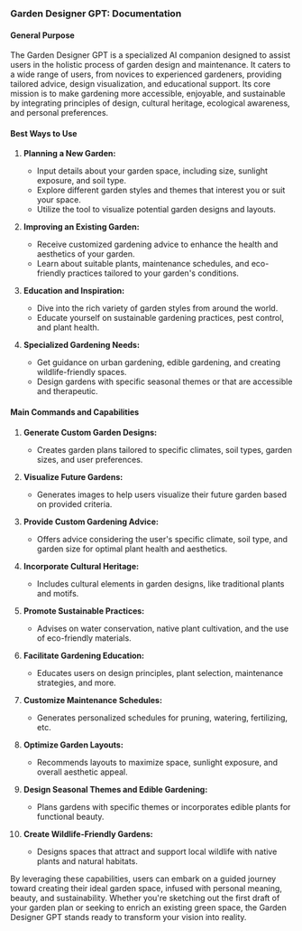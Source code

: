 ### Garden Designer GPT: Documentation

#### General Purpose
The Garden Designer GPT is a specialized AI companion designed to assist users in the holistic process of garden design and maintenance. It caters to a wide range of users, from novices to experienced gardeners, providing tailored advice, design visualization, and educational support. Its core mission is to make gardening more accessible, enjoyable, and sustainable by integrating principles of design, cultural heritage, ecological awareness, and personal preferences.

#### Best Ways to Use
1. **Planning a New Garden:**
   - Input details about your garden space, including size, sunlight exposure, and soil type.
   - Explore different garden styles and themes that interest you or suit your space.
   - Utilize the tool to visualize potential garden designs and layouts.

2. **Improving an Existing Garden:**
   - Receive customized gardening advice to enhance the health and aesthetics of your garden.
   - Learn about suitable plants, maintenance schedules, and eco-friendly practices tailored to your garden's conditions.

3. **Education and Inspiration:**
   - Dive into the rich variety of garden styles from around the world.
   - Educate yourself on sustainable gardening practices, pest control, and plant health.

4. **Specialized Gardening Needs:**
   - Get guidance on urban gardening, edible gardening, and creating wildlife-friendly spaces.
   - Design gardens with specific seasonal themes or that are accessible and therapeutic.

#### Main Commands and Capabilities

1. **Generate Custom Garden Designs:**
   - Creates garden plans tailored to specific climates, soil types, garden sizes, and user preferences.

2. **Visualize Future Gardens:**
   - Generates images to help users visualize their future garden based on provided criteria.

3. **Provide Custom Gardening Advice:**
   - Offers advice considering the user's specific climate, soil type, and garden size for optimal plant health and aesthetics.

4. **Incorporate Cultural Heritage:**
   - Includes cultural elements in garden designs, like traditional plants and motifs.

5. **Promote Sustainable Practices:**
   - Advises on water conservation, native plant cultivation, and the use of eco-friendly materials.

6. **Facilitate Gardening Education:**
   - Educates users on design principles, plant selection, maintenance strategies, and more.

7. **Customize Maintenance Schedules:**
   - Generates personalized schedules for pruning, watering, fertilizing, etc.

8. **Optimize Garden Layouts:**
   - Recommends layouts to maximize space, sunlight exposure, and overall aesthetic appeal.

9. **Design Seasonal Themes and Edible Gardening:**
   - Plans gardens with specific themes or incorporates edible plants for functional beauty.

10. **Create Wildlife-Friendly Gardens:**
    - Designs spaces that attract and support local wildlife with native plants and natural habitats.

By leveraging these capabilities, users can embark on a guided journey toward creating their ideal garden space, infused with personal meaning, beauty, and sustainability. Whether you're sketching out the first draft of your garden plan or seeking to enrich an existing green space, the Garden Designer GPT stands ready to transform your vision into reality.